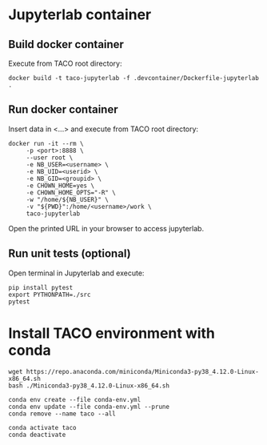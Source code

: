 # Jupyterlab container

## Build docker container

Execute from TACO root directory:
```
docker build -t taco-jupyterlab -f .devcontainer/Dockerfile-jupyterlab .
```

## Run docker container

Insert data in <...> and execute from TACO root directory:

```
docker run -it --rm \
     -p <port>:8888 \
     --user root \
     -e NB_USER=<username> \
     -e NB_UID=<userid> \
     -e NB_GID=<groupid> \
     -e CHOWN_HOME=yes \
     -e CHOWN_HOME_OPTS="-R" \
     -w "/home/${NB_USER}" \
     -v "${PWD}":/home/<username>/work \
     taco-jupyterlab
```

Open the printed URL in your browser to access jupyterlab.

## Run unit tests (optional)

Open terminal in Jupyterlab and execute:

```
pip install pytest
export PYTHONPATH=./src
pytest
```


# Install TACO environment with conda

```
wget https://repo.anaconda.com/miniconda/Miniconda3-py38_4.12.0-Linux-x86_64.sh
bash ./Miniconda3-py38_4.12.0-Linux-x86_64.sh

conda env create --file conda-env.yml
conda env update --file conda-env.yml --prune
conda remove --name taco --all

conda activate taco
conda deactivate
```